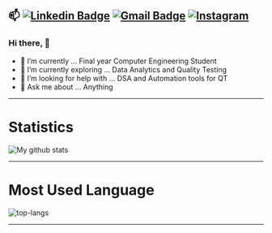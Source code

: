  📫 [![Linkedin Badge](https://img.shields.io/badge/-rithwik_sv-blue?style=flat-square&logo=Linkedin&logoColor=white&link=https://www.linkedin.com/in/rithwiksv/)](https://www.linkedin.com/in/rithwiksv/) [![Gmail Badge](https://img.shields.io/badge/-vedpathakrithwik@gmail.com-c14438?style=flat-square&logo=Gmail&logoColor=white&link=mailto:vedpathakrithwik@gmail.com)](mailto:vedpathakrithwik@gmail.com) [![Instagram](https://img.shields.io/static/v1?label=Instagram&message=%20&color=orange&logo=Instagram&style=flat-square&logoColor=white)](https://www.instagram.com/rithwiksv/)
 ---------------------------------------------------------------------------------------------------------------------------------------------------------------------------------

### Hi there, 👋


- 🔭 I’m currently ... Final year Computer Engineering Student
- 🌱 I’m currently exploring ... Data Analytics and Quality Testing 
- 🤔 I’m looking for help with ... DSA and Automation tools for QT
- 💬 Ask me about ... Anything 
---------------------------------------------------------------------------------------------------------------------------------------------------------------------------------
# Statistics #

![My github stats](https://github-readme-stats.vercel.app/api?username=rithwik00&show_icons=true&theme=tokyonight)

---------------------------------------------------------------------------------------------------------------------------------------------------------------------------------
# Most Used Language #

![top-langs](https://github-readme-stats.vercel.app/api/top-langs?username=rithwik00&show_icons=true&title_color=fff&icon_color=79ff97&text_color=9f9f9f&bg_color=151515)

---------------------------------------------------------------------------------------------------------------------------------------------------------------------------------
